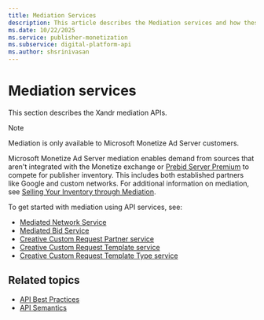 ```yaml
---
title: Mediation Services
description: This article describes the Mediation services and how these API services connect with each other and the outside world.
ms.date: 10/22/2025
ms.service: publisher-monetization
ms.subservice: digital-platform-api
ms.author: shsrinivasan
---
```


# Mediation services

This section describes the Xandr mediation APIs.

> [!NOTE]
> Mediation is only available to Microsoft Monetize Ad Server customers.

 Microsoft Monetize Ad Server mediation enables demand from sources that aren't integrated with the Monetize exchange or [Prebid Server Premium](../monetize/prebid-server-premium.md) to compete for publisher inventory. This includes both established partners like Google and custom networks. For additional information on mediation, see [Selling Your Inventory through Mediation](../monetize/mediation-selling-your-inventory-through-mediation.md).

To get started with mediation using API services, see:

- [Mediated Network Service](./mediated-network-service.md)
- [Mediated Bid Service](./mediated-bid-service.md)
- [Creative Custom Request Partner service](creative-custom-request-partner-service.md)
- [Creative Custom Request Template service](creative-custom-request-template-service.md)
- [Creative Custom Request Template Type service](creative-custom-request-template-type-service.md)

## Related topics

- [API Best Practices](./api-best-practices.md)
- [API Semantics](./api-semantics.md)
